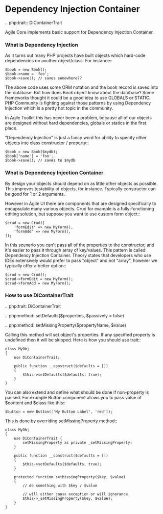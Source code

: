 # Dependency Injection Container

.. php:trait:: DiContainerTrait

Agile Core implements basic support for Dependency Injection Container.

### What is Dependency Injection

As it turns out many PHP projects have built objects which hard-code
dependencies on another object/class. For instance::

```
$book = new Book();
$book->name = 'foo';
$book->save(); // saves somewhere??
```

The above code uses some ORM notation and the book record is saved into the
database. But how does Book object know about the database? Some frameworks
thought it could be a good idea to use GLOBALS or STATIC. PHP Community is
fighting against those patterns by using Dependency Injection which is a pretty
hot topic in the community.

In Agile Toolkit this has never been a problem, because all of our objects are
designed without hard dependencies, globals or statics in the first place.

"Dependency Injection" is just a fancy word for ability to specify other objects
into class constructor / property::

```
$book = new Book($mydb);
$book['name'] = 'foo';
$book->save(); // saves to $mydb
```

### What is Dependency Injection Container

By design your objects should depend on as little other objects as possible.
This improves testability of objects, for instance. Typically constructor can
be good for 1 or 2 arguments.

However in Agile UI there are components that are designed specifically to
encapsulate many various objects. Crud for example is a fully-functioning
editing solution, but suppose you want to use custom form object::

```
$crud = new Crud([
    'formEdit' => new MyForm(),
    'formAdd' => new MyForm(),
]);
```

In this scenario you can't pass all of the properties to the constructor, and
it's easier to pass it through array of key/values. This pattern is called
Dependency Injection Container. Theory states that developers who use IDEs
extensively would prefer to pass "object" and not "array", however we typically
offer a better option::

```
$crud = new Crud();
$crud->formEdit = new MyForm();
$crud->formAdd = new MyForm();
```

### How to use DiContainerTrait

.. php:trait: DiContainerTrait

.. php:method: setDefaults($properties, $passively = false)

.. php:method: setMissingProperty($propertyName, $value)

Calling this method will set object's properties. If any specified property
is undefined then it will be skipped. Here is how you should use trait::

```
class MyObj
{
    use DiContainerTrait;

    public function __construct($defaults = [])
    {
        $this->setDefaults($defaults, true);
    }
}
```

You can also extend and define what should be done if non-property is passed.
For example Button component allows you to pass value of $content and $class
like this::

```
$button = new Button(['My Button Label', 'red']);
```

This is done by overriding setMissingProperty method::

```
class MyObj
{
    use DiContainerTrait {
        setMissingProperty as private _setMissingProperty;
    }

    public function __construct($defaults = [])
    {
        $this->setDefaults($defaults, true);
    }

    protected function setMissingProperty($key, $value)
    {
        // do something with $key / $value

        // will either cause exception or will ignorance
        $this->_setMissingProperty($key, $value);
    }
}
```

